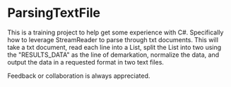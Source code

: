 # ParsingTextFile
This is a training project to help get some experience with C#. Specifically how to leverage StreamReader to parse through txt documents.
This will take a txt document, read each line into a List, split the List into two using the "RESULTS_DATA" as the line of demarkation, normalize the data, and output the data in a requested format in two text files.

Feedback or collaboration is always appreciated.

